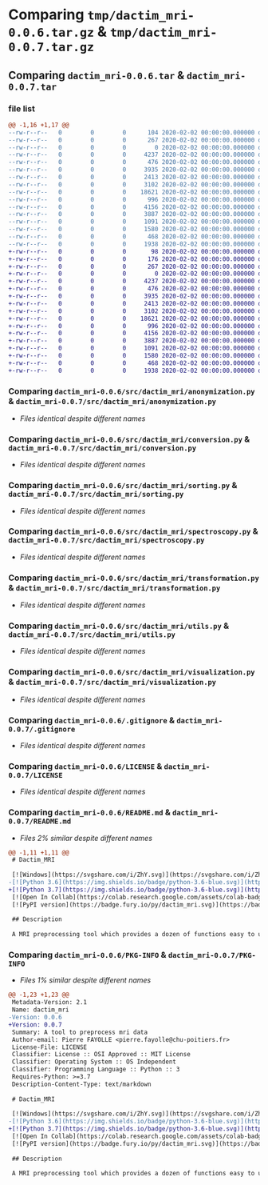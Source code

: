 # Comparing `tmp/dactim_mri-0.0.6.tar.gz` & `tmp/dactim_mri-0.0.7.tar.gz`

## Comparing `dactim_mri-0.0.6.tar` & `dactim_mri-0.0.7.tar`

### file list

```diff
@@ -1,16 +1,17 @@
--rw-r--r--   0        0        0      104 2020-02-02 00:00:00.000000 dactim_mri-0.0.6/requirements.txt
--rw-r--r--   0        0        0      267 2020-02-02 00:00:00.000000 dactim_mri-0.0.6/src/test.py
--rw-r--r--   0        0        0        0 2020-02-02 00:00:00.000000 dactim_mri-0.0.6/src/dactim_mri/__init__.py
--rw-r--r--   0        0        0     4237 2020-02-02 00:00:00.000000 dactim_mri-0.0.6/src/dactim_mri/anonymization.py
--rw-r--r--   0        0        0      476 2020-02-02 00:00:00.000000 dactim_mri-0.0.6/src/dactim_mri/computation.py
--rw-r--r--   0        0        0     3935 2020-02-02 00:00:00.000000 dactim_mri-0.0.6/src/dactim_mri/conversion.py
--rw-r--r--   0        0        0     2413 2020-02-02 00:00:00.000000 dactim_mri-0.0.6/src/dactim_mri/sorting.py
--rw-r--r--   0        0        0     3102 2020-02-02 00:00:00.000000 dactim_mri-0.0.6/src/dactim_mri/spectroscopy.py
--rw-r--r--   0        0        0    18621 2020-02-02 00:00:00.000000 dactim_mri-0.0.6/src/dactim_mri/transformation.py
--rw-r--r--   0        0        0      996 2020-02-02 00:00:00.000000 dactim_mri-0.0.6/src/dactim_mri/utils.py
--rw-r--r--   0        0        0     4156 2020-02-02 00:00:00.000000 dactim_mri-0.0.6/src/dactim_mri/visualization.py
--rw-r--r--   0        0        0     3887 2020-02-02 00:00:00.000000 dactim_mri-0.0.6/.gitignore
--rw-r--r--   0        0        0     1091 2020-02-02 00:00:00.000000 dactim_mri-0.0.6/LICENSE
--rw-r--r--   0        0        0     1580 2020-02-02 00:00:00.000000 dactim_mri-0.0.6/README.md
--rw-r--r--   0        0        0      468 2020-02-02 00:00:00.000000 dactim_mri-0.0.6/pyproject.toml
--rw-r--r--   0        0        0     1938 2020-02-02 00:00:00.000000 dactim_mri-0.0.6/PKG-INFO
+-rw-r--r--   0        0        0       98 2020-02-02 00:00:00.000000 dactim_mri-0.0.7/requirements.txt
+-rw-r--r--   0        0        0      176 2020-02-02 00:00:00.000000 dactim_mri-0.0.7/setup.py
+-rw-r--r--   0        0        0      267 2020-02-02 00:00:00.000000 dactim_mri-0.0.7/src/test.py
+-rw-r--r--   0        0        0        0 2020-02-02 00:00:00.000000 dactim_mri-0.0.7/src/dactim_mri/__init__.py
+-rw-r--r--   0        0        0     4237 2020-02-02 00:00:00.000000 dactim_mri-0.0.7/src/dactim_mri/anonymization.py
+-rw-r--r--   0        0        0      476 2020-02-02 00:00:00.000000 dactim_mri-0.0.7/src/dactim_mri/computation.py
+-rw-r--r--   0        0        0     3935 2020-02-02 00:00:00.000000 dactim_mri-0.0.7/src/dactim_mri/conversion.py
+-rw-r--r--   0        0        0     2413 2020-02-02 00:00:00.000000 dactim_mri-0.0.7/src/dactim_mri/sorting.py
+-rw-r--r--   0        0        0     3102 2020-02-02 00:00:00.000000 dactim_mri-0.0.7/src/dactim_mri/spectroscopy.py
+-rw-r--r--   0        0        0    18621 2020-02-02 00:00:00.000000 dactim_mri-0.0.7/src/dactim_mri/transformation.py
+-rw-r--r--   0        0        0      996 2020-02-02 00:00:00.000000 dactim_mri-0.0.7/src/dactim_mri/utils.py
+-rw-r--r--   0        0        0     4156 2020-02-02 00:00:00.000000 dactim_mri-0.0.7/src/dactim_mri/visualization.py
+-rw-r--r--   0        0        0     3887 2020-02-02 00:00:00.000000 dactim_mri-0.0.7/.gitignore
+-rw-r--r--   0        0        0     1091 2020-02-02 00:00:00.000000 dactim_mri-0.0.7/LICENSE
+-rw-r--r--   0        0        0     1580 2020-02-02 00:00:00.000000 dactim_mri-0.0.7/README.md
+-rw-r--r--   0        0        0      468 2020-02-02 00:00:00.000000 dactim_mri-0.0.7/pyproject.toml
+-rw-r--r--   0        0        0     1938 2020-02-02 00:00:00.000000 dactim_mri-0.0.7/PKG-INFO
```

### Comparing `dactim_mri-0.0.6/src/dactim_mri/anonymization.py` & `dactim_mri-0.0.7/src/dactim_mri/anonymization.py`

 * *Files identical despite different names*

### Comparing `dactim_mri-0.0.6/src/dactim_mri/conversion.py` & `dactim_mri-0.0.7/src/dactim_mri/conversion.py`

 * *Files identical despite different names*

### Comparing `dactim_mri-0.0.6/src/dactim_mri/sorting.py` & `dactim_mri-0.0.7/src/dactim_mri/sorting.py`

 * *Files identical despite different names*

### Comparing `dactim_mri-0.0.6/src/dactim_mri/spectroscopy.py` & `dactim_mri-0.0.7/src/dactim_mri/spectroscopy.py`

 * *Files identical despite different names*

### Comparing `dactim_mri-0.0.6/src/dactim_mri/transformation.py` & `dactim_mri-0.0.7/src/dactim_mri/transformation.py`

 * *Files identical despite different names*

### Comparing `dactim_mri-0.0.6/src/dactim_mri/utils.py` & `dactim_mri-0.0.7/src/dactim_mri/utils.py`

 * *Files identical despite different names*

### Comparing `dactim_mri-0.0.6/src/dactim_mri/visualization.py` & `dactim_mri-0.0.7/src/dactim_mri/visualization.py`

 * *Files identical despite different names*

### Comparing `dactim_mri-0.0.6/.gitignore` & `dactim_mri-0.0.7/.gitignore`

 * *Files identical despite different names*

### Comparing `dactim_mri-0.0.6/LICENSE` & `dactim_mri-0.0.7/LICENSE`

 * *Files identical despite different names*

### Comparing `dactim_mri-0.0.6/README.md` & `dactim_mri-0.0.7/README.md`

 * *Files 2% similar despite different names*

```diff
@@ -1,11 +1,11 @@
 # Dactim_MRI
 
 [![Windows](https://svgshare.com/i/ZhY.svg)](https://svgshare.com/i/ZhY.svg)
-[![Python 3.6](https://img.shields.io/badge/python-3.6-blue.svg)](https://www.python.org/downloads/release/python-360/)
+[![Python 3.7](https://img.shields.io/badge/python-3.6-blue.svg)](https://www.python.org/downloads/release/python-360/)
 [![Open In Collab](https://colab.research.google.com/assets/colab-badge.svg)](https://colab.research.google.com/github/Naereen/badges)
 [![PyPI version](https://badge.fury.io/py/dactim_mri.svg)](https://badge.fury.io/py/dactim_mri)
 
 ## Description
 
 A MRI preprocessing tool which provides a dozen of functions easy to use made from some of the most popular Python libraries 🚀
```

### Comparing `dactim_mri-0.0.6/PKG-INFO` & `dactim_mri-0.0.7/PKG-INFO`

 * *Files 1% similar despite different names*

```diff
@@ -1,23 +1,23 @@
 Metadata-Version: 2.1
 Name: dactim_mri
-Version: 0.0.6
+Version: 0.0.7
 Summary: A tool to preprocess mri data
 Author-email: Pierre FAYOLLE <pierre.fayolle@chu-poitiers.fr>
 License-File: LICENSE
 Classifier: License :: OSI Approved :: MIT License
 Classifier: Operating System :: OS Independent
 Classifier: Programming Language :: Python :: 3
 Requires-Python: >=3.7
 Description-Content-Type: text/markdown
 
 # Dactim_MRI
 
 [![Windows](https://svgshare.com/i/ZhY.svg)](https://svgshare.com/i/ZhY.svg)
-[![Python 3.6](https://img.shields.io/badge/python-3.6-blue.svg)](https://www.python.org/downloads/release/python-360/)
+[![Python 3.7](https://img.shields.io/badge/python-3.6-blue.svg)](https://www.python.org/downloads/release/python-360/)
 [![Open In Collab](https://colab.research.google.com/assets/colab-badge.svg)](https://colab.research.google.com/github/Naereen/badges)
 [![PyPI version](https://badge.fury.io/py/dactim_mri.svg)](https://badge.fury.io/py/dactim_mri)
 
 ## Description
 
 A MRI preprocessing tool which provides a dozen of functions easy to use made from some of the most popular Python libraries 🚀
```

